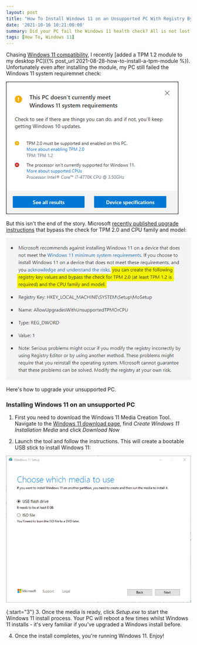 ```yaml
---
layout: post
title: "How To Install Windows 11 on an Unsupported PC With Registry Bypass"
date: '2021-10-16 10:21:00:00'
summary: Did your PC fail the Windows 11 health check? All is not lost – you may still be able to upgrade ...
tags: [How To, Windows 11]
---
```


Chasing <a href="https://docs.microsoft.com/en-us/windows/whats-new/windows-11-requirements" target="_blank">Windows 11 compatibility</a>, I recently [added a TPM 1.2 module to my desktop PC]({% post_url 2021-08-28-how-to-install-a-tpm-module %}). Unfortunately even after installing the module, my PC still failed the Windows 11 system requiremnet check:

![](/img/posts/windows-11-pc-health-check-app-tool.png)

But this isn't the end of the story. Microsoft <a href="https://support.microsoft.com/en-us/windows/ways-to-install-windows-11-e0edbbfb-cfc5-4011-868b-2ce77ac7c70e" target="_blank">recently published upgrade instructions</a> that bypass the check for TPM 2.0 and CPU family and model:

![](/img/posts/windows-11-bypass-check-for-tpm-20-and-cpu-family-model.png)

Here's how to upgrade your unsupported PC.

### Installing Windows 11 on an unsupported PC

1. First you need to download the Windows 11 Media Creation Tool. Navigate to the <a href="https://www.microsoft.com/en-us/software-download/windows11" target="_blank">Windows 11 download page</a>, find *Create Windows 11 Installation Media* and click *Download Now* 

2. Launch the tool and follow the instructions. This will create a bootable USB stick to install Windows 11:

![](/img/posts/windows-11-media-creation-tool-create-media.png)

{:start="3"}
3. Once the media is ready, click *Setup.exe* to start the Windows 11 install process. Your PC will reboot a few times whilst Windows 11 installs - it's very familiar if you've upgraded a Windows install before.

4. Once the install completes, you're running Windows 11. Enjoy!

